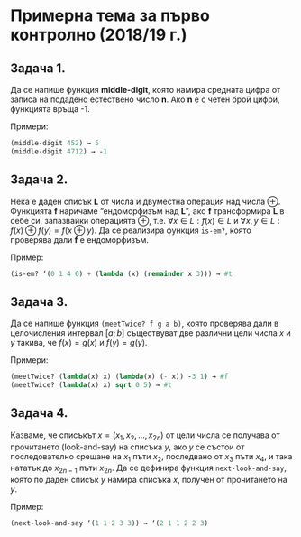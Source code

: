 # Примерна тема за първо контролно (2018/19 г.)

## Задача 1. 
Да се напише функция **middle-digit**, която намира средната цифра от записа на подадено естествено число **n**. Ако **n** е с четен брой цифри, функцията връща -1.

Примери:

```scheme
(middle-digit 452) → 5
(middle-digit 4712) → -1
```

## Задача 2.
Нека е даден списък **L** от числа и двуместна операция над числа ⊕. Функцията **f** наричаме “ендоморфизъм над **L**”, ако **f** трансформира **L** в себе си, запазвайки операцията ⊕, т.е. $\forall x \in L: f(x)\in L$ и $\forall x,y\in L: f(x) ⊕ f(y) = f(x ⊕ y)$. Да се реализира функция `is-em?`, която проверява дали **f** е ендоморфизъм.

Пример:

```scheme
(is-em? ‘(0 1 4 6) + (lambda (x) (remainder x 3))) → #t
```

## Задача 3.
Да се напише функция `(meetTwice? f g a b)`, която проверява дали в целочисления интервал $[a; b]$ съществуват две различни цели числа $x$ и $y$ такива, че $f(x) = g(x)$ и $f(y) = g(y)$.

Примери:

```scheme
(meetTwice? (lambda(x) x) (lambda(x) (- x)) -3 1) → #f
(meetTwice? (lambda(x) x) sqrt 0 5) → #t
```

## Задача 4.
Казваме, че списъкът $x = (x_1, x_2, \dots, x_{2n})$ от цели числа се получава от прочитането (look-and-say) на списъка $y$, ако $y$ се състои от последователно срещане на $x_1$ пъти $x_2$, последвано от $x_3$ пъти $x_4$, и така нататък до $x_{2n-1}$ пъти $x_{2n}$. Да се дефинира функция `next-look-and-say`, която по даден списък $y$ намира списъка $x$, получен от прочитането на $y$.

Пример:

```scheme
(next-look-and-say ‘(1 1 2 3 3)) → ‘(2 1 1 2 2 3)
```
